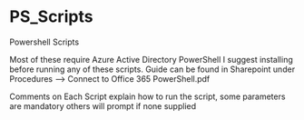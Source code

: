 # PS_Scripts
Powershell Scripts

Most of these require Azure Active Directory PowerShell I suggest installing before running any of these scripts. Guide can be found in Sharepoint under Procedures --> Connect to Office 365 PowerShell.pdf

Comments on Each Script explain how to run the script, some parameters are mandatory others will prompt if none supplied



